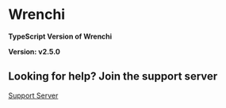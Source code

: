 # Wrenchi
**TypeScript Version of Wrenchi**

**Version: v2.5.0**

## Looking for help? Join the support server
[Support Server](https://discord.gg/bfwCjXmuvG)